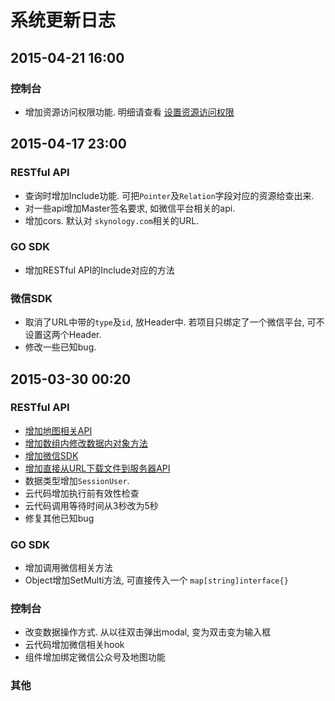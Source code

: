# 系统更新日志

## 2015-04-21 16:00

### 控制台
* 增加资源访问权限功能. 明细请查看 [设置资源访问权限](/console-tutorial.html#设置资源访问权限)

## 2015-04-17 23:00

### RESTful API
* 查询时增加Include功能. 可把`Pointer`及`Relation`字段对应的资源给查出来.
* 对一些api增加Master签名要求, 如微信平台相关的api.
* 增加cors. 默认对 `skynology.com`相关的URL.

### GO SDK
* 增加RESTful API的Include对应的方法

### 微信SDK
* 取消了URL中带的`type`及`id`, 放Header中. 若项目只绑定了一个微信平台, 可不设置这两个Header.
* 修改一些已知bug.

## 2015-03-30 00:20

### RESTful API
* [增加地图相关API](/restful-api.html#地图相关)
* [增加数组内修改数据内对象方法](/restful-api.html#数据内对象)
* [增加微信SDK](/weixin-api.html)
* [增加直接从URL下载文件到服务器API](/restful-api#抓取指定URL文件)
* 数据类型增加`SessionUser`.
* 云代码增加执行前有效性检查
* 云代码调用等待时间从3秒改为5秒
* 修复其他已知bug

### GO SDK
* 增加调用微信相关方法
* Object增加SetMulti方法, 可直接传入一个 `map[string]interface{}`

### 控制台
* 改变数据操作方式. 从以往双击弹出modal, 变为双击变为输入框
* 云代码增加微信相关hook
* 组件增加绑定微信公众号及地图功能

### 其他
